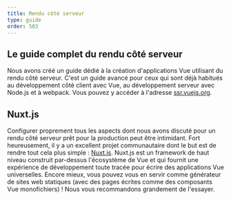```yaml
---
title: Rendu côté serveur
type: guide
order: 503
---
```


## Le guide complet du rendu côté serveur

Nous avons créé un guide dédié à la création d'applications Vue utilisant du rendu côté serveur. C'est un guide avancé pour ceux qui sont déjà habitués au développement côté client avec Vue, au développement serveur avec Node.js et à webpack. Vous pouvez y accéder à l'adresse [ssr.vuejs.org](https://ssr.vuejs.org/).

## Nuxt.js

Configurer proprement tous les aspects dont nous avons discuté pour un rendu côté serveur prêt pour la production peut être intimidant. Fort heureusement, il y a un excellent projet communautaire dont le but est de rendre tout cela plus simple : [Nuxt.js](https://nuxtjs.org/). Nuxt.js est un framework de haut niveau construit par-dessus l'écosystème de Vue et qui fournit une expérience de développement toute tracée pour écrire des applications Vue universelles. Encore mieux, vous pouvez vous en servir comme générateur de sites web statiques (avec des pages écrites comme des composants Vue monofichiers) ! Nous vous recommandons grandement de l'essayer.
